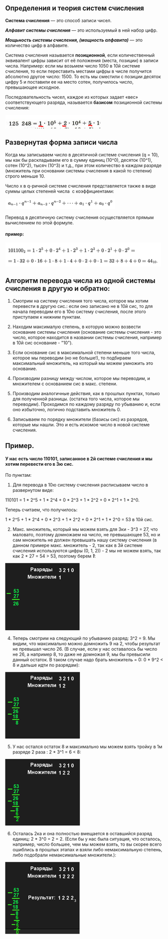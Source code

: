 ## Определения и теория систем счисления

**Система счисления** — это способ записи чисел.

**_Алфавит системы счисления_** — это используемый в ней набор цифр.

**_Мощьность системы счисления, (мощность алфавита)_** — это количество цифр в алфавите.

Система счисления называется **позиционной**, если количественный эквивалент цифры зависит от её положения (места, позиции) в записи числа. Например: если мы возьмем число 1050 в 10й системе счисления, то если переставить местами цифры в числе получится абсолютно другое число: 1500. То есть мы сместили с позиции десяток цифру 5 и поставили ее на место сотен, получилось число, превышающее исходное.

Последовательность чисел, каждое из которых задает «вес» соответствующего разряда, называется **базисом** позиционной системы счисления:

![Иллюстрации/1.png](https://github.com/At1set/Number-system/blob/main/%D0%98%D0%BB%D0%BB%D1%8E%D1%81%D1%82%D1%80%D0%B0%D1%86%D0%B8%D0%B8/1.png)

## Развернутая форма записи числа

Когда мы записываем число в десятичной системе счисления (q = 10), мы как бы раскладываем его в сумму единиц (10^0), десяток (10^1), сотен (10^2), тысяч (10^3) и т.д., при этом количество в каждом разряде (множитель при основании системы счисления в какой то степени) строго меньше 10.

Число x в q-ричной системе счисления представляется также в виде суммы целых степеней числа  с коэффициентами:

![Иллюстрации/2.png](https://github.com/At1set/Number-system/blob/main/%D0%98%D0%BB%D0%BB%D1%8E%D1%81%D1%82%D1%80%D0%B0%D1%86%D0%B8%D0%B8/2.png)

Перевод в десятичную систему счисления осуществляется прямым вычислением по этой формуле.
#### пример:

![Иллюстрации/3.png](https://github.com/At1set/Number-system/blob/main/%D0%98%D0%BB%D0%BB%D1%8E%D1%81%D1%82%D1%80%D0%B0%D1%86%D0%B8%D0%B8/3.png)

## Алгоритм перевода числа из одной системы счисления в другую и обратно:

1) Смотрим на систему счисления того числа, которое мы хотим перевести в другую сис.: если оно записано не в 10й сис, то для начала переводим его в 10ю систему счисления, после этого приступаем к нижним пунктам.

2) Находим максималую степень, в которую можно возвести основание системы счисления (основание системы счисления - это число, которое находится в названии системы счисления, например в 10й сис основание - "10").

3)  Если основание сис в максимальной степени меньше того числа, которое мы переводим (но не больше!), то подбираем максимальный множитель, на который мы можем умножить это основание.

4) Производим разницу между числом, которое мы переводим, и множителем с основанием сис в макс. степени.

5) Производим аналогичные действия, как в прошлых пунктах, только для полученной разницы. (остатка того числа, которое мы переводим). Проходимся по каждому разряду по убыванию и, если оно избыточно, логично подставить множитель 0.

6) Записываем по порядку множители (базисы сис) из разрядов, которые мы нашли. Это и есть искомое число в новой системе счисления.

## Пример.

#### У нас есть число 110101, записанное в 2й системе счисления и мы хотим перевести его в 3ю сис.

По пунктам:

1) Для перевода в 10ю систему счисления расписываем число в развернутом виде:

110101 = 1 * 2^5 + 1 * 2^4 + 0 * 2^3 + 1 * 2^2 + 0 * 2^1 + 1 * 2^0.

Теперь считаем, что получилось:

1 * 2^5 + 1 * 2^4 + 0 * 2^3 + 1 * 2^2 + 0 * 2^1 + 1 * 2^0 = 53 в 10й сис.

2) Макс. множитель, который мы можем взять для 3ки - 3^3 = 27, что маловато, поэтому домножаем на число, не превышающее 53, но и сам множитель не должен превышать нашу систему счисления (в данном примере макс. множитель - 2, так как в 3й системе счисления используются цифры (0, 1, 2)) - 2 мы не можем взять, так как 2 * 27 = 54 > 53, поэтому берем **_1_**:

![Иллюстрации/4.png](https://github.com/At1set/Number-system/blob/main/%D0%98%D0%BB%D0%BB%D1%8E%D1%81%D1%82%D1%80%D0%B0%D1%86%D0%B8%D0%B8/4.png)

4) Теперь смотрим на следующий по убыванию разряд: 3^2 = 9. Мы видим, что максимально можно домножить 9 на 2, чтобы результат не превышал число 26. (В случае, если у нас оставалось бы число не 26, а например 8, то даже не домножая 9, мы бы превысили данный остаток. В таком случае надо брать множитель = 0: 0 * 9^2 < 8 и дальше идти по разрядам):

![Иллюстрации/5.png](https://github.com/At1set/Number-system/blob/main/%D0%98%D0%BB%D0%BB%D1%8E%D1%81%D1%82%D1%80%D0%B0%D1%86%D0%B8%D0%B8/5.png)

5) У нас остался остаток 8 и максимально мы можем взять тройку в 1м разряде 2 раза :  2 * 3^1 = 6 < 8:

![Иллюстрации/6.png](https://github.com/At1set/Number-system/blob/main/%D0%98%D0%BB%D0%BB%D1%8E%D1%81%D1%82%D1%80%D0%B0%D1%86%D0%B8%D0%B8/6.png)

6) Осталась 2ка и она полностью вмещается в оставшийся разряд единиц: 2 * 3^0 = 2 = 2. (Если бы у нас была ситуация, что осталось, например, число большее, чем мы можем взять, то вы скорее всего ошиблись в прошлых этапах и взяли либо немаксимальную степень, либо подобрали немаксимальные множители.):

![Иллюстрации/7.png](https://github.com/At1set/Number-system/blob/main/%D0%98%D0%BB%D0%BB%D1%8E%D1%81%D1%82%D1%80%D0%B0%D1%86%D0%B8%D0%B8/7.png)
